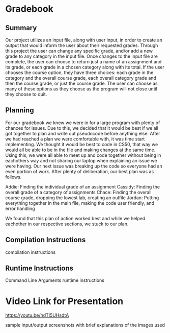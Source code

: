 # Gradebook

## Summary
Our project utilizes an input file, along with user input, in order to create an output that would inform the user about their requested grades. Through this project the user can change any specific grade, and/or add a new grade to any category in the input file. Once changes to the input file are complete, the user can choose to return just a name of an assignment and its grade, or each grade in a chosen category along with its total. If the user chooses the course option, they have three choices: each grade in the category and the overall course grade, each overall category grade and then the course grade, or just the course grade. The user can choose as many of these options as they choose as the program will not close until they choose to quit. 

## Planning

For our gradebook we knew we were in for a large program with plenty of chances for issues. Due to this, we decided that it would be best
if we all got together to plan and write out pseudocode before anything else. After we had reached a plan we were comfortable with, it was time
start implementing. We thought it would be best to code in CS50, that way we would all be able to be in the file and making changes at the same time. 
Using this, we were all able to meet up and code together without being in eachothers way and not sharing our laptop when explaining an issue we were having. Our next issue was breaking up the code so everyone had an even portion of work. After plenty of deliberation, our best plan was as follows.

Addie: Finding the individual grade of an assignment
Cassidy: Finding the overall grade of a category of assignments
Chace: Finding the overall course grade, dropping the lowest lab, creating an outfile
Jordan: Putting everything together in the main file, making the code user friendly, and error handling

We found that this plan of action worked best and while we helped eachother in our respective sections, we stuck to our plan.

## Compilation Instructions
compilation instructions

## Runtime Instructions
Command Line Arguments
runtime instructions

# Video Link for Presentation
https://youtu.be/hdTI5UHsdtA



sample input/output screenshots with brief explanations of the images used

